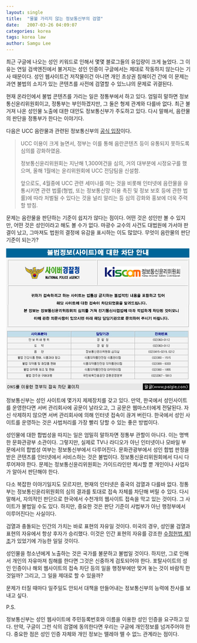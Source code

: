 ```yaml
---
layout: single
title:  "물불 가리지 않는 정보통신부의 검열"
date:   2007-03-26 04:09:07
categories: korea
tags: korea law
author: Samgu Lee
---
```

최근 구글에 나오는 성인 키워드로 인해서 몇몇 블로그들의 유입량이 크게 늘었다. 그 이유는 연일 검색엔진에서 불거지는 성인 인증이 구글에서는 제대로 작동하지 않는다는 기사 때문이다. 성인 웹사이트건 저작물이건 아니면 개인 초상권 침해이건 간에 이 문제는 과연 불법의 소지가 있는 콘텐츠를 사전에 검열할 수 있느냐의 문제로 귀결된다.

현재 온라인에서 불법 콘텐츠를 가리는 일은 정통부에서 하고 있다. 엄밀히 말하면 정보통신윤리위원회이고, 정통부는 부인하겠지만, 그 둘은 형제 관계와 다를바 없다. 최근 불거져 나온 성인물 노출에 대한 대안도 정보통신부가 주도하고 있다. 다시 말해서, 음란물의 판단을 정통부가 한다는 이야기다.

다음은 UCC 음란물과 관련된 정보통신부의 [공식 입장](http://mic.news.go.kr/mic/jsp/mic1_branch.jsp?_action=news_view&amp;_property=r_sec_1&amp;_id=155183896&amp;currPage=&amp;_category=)이다.

> UCC 이용이 크게 늘면서, 정부는 이를 통해 음란콘텐츠 등이 유통되지 못하도록 심의를 강화하였음.
>
> 정보통신윤리위원회는 지난해 1,300여건을 심의, 거의 대부분에 시정요구를 했으며, 올해 1월에는 윤리위원회에 UCC 전담팀을 신설함.
>
> 앞으로도, 4월중에 UCC 관련 세미나를 여는 것을 비롯해 인터넷에 음란물을 유통시키면 관련 법률(형법, 또는 정보통신망 이용 촉진 및 정보 보호 등에 관한 법률)에 따라 처벌될 수 있다는 것을 널리 알리는 등 심의 강화와 홍보에 더욱 주력할 방침.

문제는 음란물을 판단하는 기준이 쉽지가 않다는 점이다. 어떤 것은 성인만 볼 수 있지만, 어떤 것은 성인이라고 해도 볼 수가 없다. 마광수 교수의 사건도 대법원에 가서야 판결이 났고, 그마져도 법원의 결정에 유감을 표시하는 이도 많았다. 무엇이 음란물의 판단 기준이 되는가?

![정부의 접속 차단시 노출되는 페이지](/assets/dns-block-of-koean-government.jpg)

정보통신부는 성인 사이트에 몇가지 제제장치를 갖고 있다. 만약, 한국에서 성인사이트를 운영한다면 서버 관리회사에 공문이 날라오고, 그 공문은 웹마스터에게 전달된다. 자신 삭제하지 않으면 서버 관리회사에 의해 인터넷 접속이 끊겨 버린다. 한국에서 성인 사이트를 운영하는 것은 사법처리를 가장 빨리 당할 수 있는 좋은 방법이다.

성인물에 대한 합법성을 따지는 일은 엄밀히 말하자면 정통부 관할이 아니다. 이는 명백한 문화관광부 소관이다. 그렇지만, 실제로 TV나 라디오가 아닌 인터넷이나 모바일 부문에서의 합법성 여부는 정보통신부에서 다루어진다. 문화관광부에서 성인 합법 판정을 받은 콘텐츠를 인터넷에서 서비스하는 것은 불법이다. 정보통신윤리위원회에서 다시 다루어져야 한다. 문제는 정보통신윤리위원회는 가이드라인만 제시할 뿐 개인이나 사업자가 알아서 판단해야 한다.

다소 복잡한 이야기일지도 모르지만, 현재의 인터넷은 중국의 검열과 다를바 없다. 정통부는 정보통신윤리위원회의 심의 결과를 토대로 접속 자체를 차단해 버릴 수 있다. 다시 말해서, 자의적인 판단으로 한국에서 수천개의 웹사이트 접속을 막고 있는 것이다. 그 사이트가 불법일 수도 있다. 하지만, 중요한 것은 판단 기준이 사법부가 아닌 행정부에서 이루어진다는 사실이다.

검열과 충돌되는 인간의 가치는 바로 표현의 자유일 것이다. 미국의 경우, 성인물 검열과 표현의 자유에서 항상 후자가 승리했다. 이것은 인간 표현의 자유를 강조한 [수정헌법 제1조](http://terms.naver.com/item.php?d1id=6&amp;docid=6385)가 있었기에 가능한 일일 것이다.

성인물을 청소년에게 노출하는 것은 국가를 불문하고 불법일 것이다. 하지만, 그로 인해서 개인의 자유마져 침해를 한다면 그것은 신중하게 검토되어야 한다. 포탈사이트의 성인 인증이나 해외 웹사이트의 접속 차단 등의 일을 행정부에만 맞겨 놓는 것이 바람직 한 것일까? 그리고, 그 일을 제대로 할 수 있을까?

문제가 터질 때마다 일주일도 안되서 대책을 만들어내는 정보통신부의 능력에 찬사를 보내고 싶다.

P.S.

정보통신부는 성인 웹사이트에 주민등록번호와 이름을 이용한 성인 인증을 요구하고 있다. 만약, 구글이 그런 식의 검열에 동의한다면 우리는 구글에 개인정보를 넘겨주어야 한다. 중요한 점은 성인 인증 자체와 개인 정보는 뗄레야 뗄 수 없느 관계라는 점이다.
